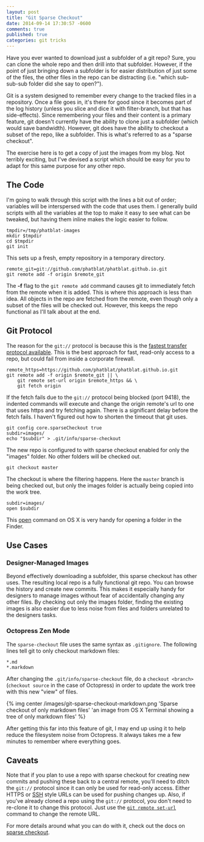 ```yaml
---
layout: post
title: "Git Sparse Checkout"
date: 2014-09-14 17:30:57 -0600
comments: true
published: true
categories: git tricks
---
```


Have you ever wanted to download just a subfolder of a git repo? Sure, you can clone the whole repo and then drill into that subfolder. However, if the point of just bringing down a subfolder is for easier distribution of just some of the files, the other files in the repo can be distracting (i.e. "which sub-sub-sub folder did she say to open?").

<!-- more -->

Git is a system designed to remember every change to the tracked files in a repository. Once a file goes in, it's there for good since it becomes part of the log history (unless you slice and dice it with filter-branch, but that has side-effects). Since remembering your files and their content is a primary feature, git doesn't currently have the ability to clone just a subfolder (which would save bandwidth). However, git does have the ability to checkout a subset of the repo, like a subfolder. This is what's referred to as a "sparse checkout".

The exercise here is to get a copy of just the images from my blog. Not terribly exciting, but I've devised a script which should be easy for you to adapt for this same purpose for any other repo.

## The Code

<script src="https://gist.github.com/phatblat/a5caa3bb3a3784f03000.js"></script>

I'm going to walk through this script with the lines a bit out of order; variables will be interspersed with the code that uses them. I generally build scripts with all the variables at the top to make it easy to see what can be tweaked, but having them inline makes the logic easier to follow.

```
tmpdir=/tmp/phatblat-images
mkdir $tmpdir
cd $tmpdir
git init
```

This sets up a fresh, empty repository in a temporary directory.

```
remote_git=git://github.com/phatblat/phatblat.github.io.git
git remote add -f origin $remote_git
```

The **-f** flag to the `git remote add` command causes git to immediately fetch from the remote when it is added. This is where this approach is less than idea. All objects in the repo are fetched from the remote, even though only a subset of the files will be checked out. However, this keeps the repo functional as I'll talk about at the end.

## Git Protocol

The reason for the `git://` protocol is because this is the [fastest transfer protocol available](http://git-scm.com/book/en/Git-on-the-Server-The-Protocols#The-Git-Protocol). This is the best approach for fast, read-only access to a repo, but could fail from inside a corporate firewall.

```
remote_https=https://github.com/phatblat/phatblat.github.io.git
git remote add -f origin $remote_git || \
	git remote set-url origin $remote_https && \
	git fetch origin
```

If the fetch fails due to the `git://` protocol being blocked (port 9418), the indented commands will execute and change the origin remote's url to one that uses https and try fetching again. There is a significant delay before the fetch fails. I haven't figured out how to shorten the timeout that git uses.

```
git config core.sparseCheckout true
subdir=images/
echo "$subdir" > .git/info/sparse-checkout
```

The new repo is configured to with sparse checkout enabled for only the "images" folder. No other folders will be checked out.

```
git checkout master
```

The checkout is where the filtering happens. Here the `master` branch is being checked out, but only the images folder is actually being copied into the work tree.

```
subdir=images/
open $subdir
```

This [open](https://developer.apple.com/library/mac/documentation/Darwin/Reference/ManPages/man1/open.1.html) command on OS X is very handy for opening a folder in the Finder.

## Use Cases

### Designer-Managed Images

Beyond effectively downloading a subfolder, this sparse checkout has other uses. The resulting local repo is a fully functional git repo. You can browse the history and create new commits. This makes it especially handy for designers to manage images without fear of accidentally changing any other files. By checking out only the images folder, finding the existing images is also easier due to less noise from files and folders unrelated to the designers tasks.

### Octopress Zen Mode

The `sparse-checkout` file uses the same syntax as `.gitignore`. The following lines tell git to only checkout markdown files:

```
*.md
*.markdown
```

After changing the `.git/info/sparse-checkout` file, do a `checkout <branch>` (`checkout source` in the case of Octopress) in order to update the work tree with this new "view" of files.

{% img center /images/git-sparse-checkout-markdown.png 'Sparse checkout of only markdown files' 'an image from OS X Terminal showing a tree of only markdown files' %}

After getting this far into this feature of git, I may end up using it to help reduce the filesystem noise from Octopress. It always takes me a few minutes to remember where everything goes.

## Caveats

Note that if you plan to use a repo with sparse checkout for creating new commits and pushing these back to a central remote, you'll need to ditch the `git://` protocol since it can only be used for read-only access. Either HTTPS or [SSH](https://help.github.com/articles/which-remote-url-should-i-use#cloning-with-ssh) style URLs can be used for pushing changes up. Also, if you've already cloned a repo using the `git://` protocol, you don't need to re-clone it to change this protocol. Just use the [`git remote set-url`](https://help.github.com/articles/changing-a-remote-s-url) command to change the remote URL.

For more details around what you can do with it, check out the docs on [sparse checkout](http://git-scm.com/docs/git-read-tree#_sparse_checkout).
